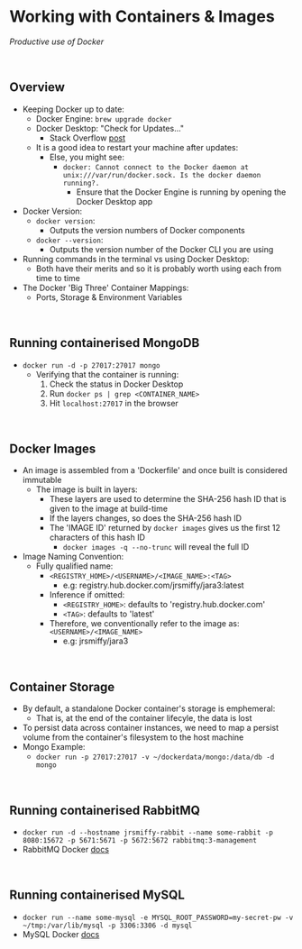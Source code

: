 # Working with Containers & Images
*Productive use of Docker*

<br>

## Overview
* Keeping Docker up to date:
    * Docker Engine: `brew upgrade docker`
    * Docker Desktop: "Check for Updates..."
        * Stack Overflow [post](https://stackoverflow.com/questions/37645134/how-can-i-upgrade-docker-on-a-mac)
    * It is a good idea to restart your machine after updates:
        * Else, you might see: 
            * `docker: Cannot connect to the Docker daemon at unix:///var/run/docker.sock. Is the docker daemon running?.`
                * Ensure that the Docker Engine is running by opening the Docker Desktop app
* Docker Version:
    * `docker version`:
        * Outputs the version numbers of Docker components
    * `docker --version`:
        * Outputs the version number of the Docker CLI you are using
* Running commands in the terminal vs using Docker Desktop:
    * Both have their merits and so it is probably worth using each from time to time
* The Docker 'Big Three' Container Mappings:
    * Ports, Storage & Environment Variables

<br>

## Running containerised MongoDB
* `docker run -d -p 27017:27017 mongo`
    * Verifying that the container is running:
        1. Check the status in Docker Desktop
        2. Run `docker ps | grep <CONTAINER_NAME>`
        3. Hit `localhost:27017` in the browser

<br>

## Docker Images
* An image is assembled from a 'Dockerfile' and once built is considered immutable
    * The image is built in layers:
        * These layers are used to determine the SHA-256 hash ID that is given to the image at build-time
        * If the layers changes, so does the SHA-256 hash ID
        * The 'IMAGE ID' returned by `docker images` gives us the first 12 characters of this hash ID
            * `docker images -q --no-trunc` will reveal the full ID
* Image Naming Convention:
    * Fully qualified name:
        * `<REGISTRY_HOME>/<USERNAME>/<IMAGE_NAME>:<TAG>`
            * e.g: registry.hub.docker.com/jrsmiffy/jara3:latest
        * Inference if omitted:
            * `<REGISTRY_HOME>`: defaults to 'registry.hub.docker.com'
            * `<TAG>`: defaults to 'latest'
        * Therefore, we conventionally refer to the image as: `<USERNAME>/<IMAGE_NAME>`
            * e.g: jrsmiffy/jara3

<br>

## Container Storage
* By default, a standalone Docker container's storage is emphemeral:
    * That is, at the end of the container lifecyle, the data is lost
* To persist data across container instances, we need to map a persist volume from the container's filesystem to the host machine
* Mongo Example:
    * `docker run -p 27017:27017 -v ~/dockerdata/mongo:/data/db -d mongo`

<br>

## Running containerised RabbitMQ
* `docker run -d --hostname jrsmiffy-rabbit --name some-rabbit -p 8080:15672 -p 5671:5671 -p 5672:5672 rabbitmq:3-management`
* RabbitMQ Docker [docs](https://hub.docker.com/_/rabbitmq)

<br>

## Running containerised MySQL
* `docker run --name some-mysql -e MYSQL_ROOT_PASSWORD=my-secret-pw -v ~/tmp:/var/lib/mysql -p 3306:3306 -d mysql`
* MySQL Docker [docs](https://hub.docker.com/_/mysql)